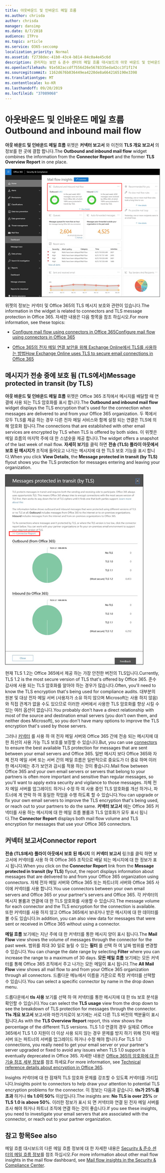 ```yaml
---
title: 아웃바운드 및 인바운드 메일 흐름
ms.author: chrisda
author: chrisda
manager: dansimp
ms.date: 8/7/2018
audience: ITPro
ms.topic: article
ms.service: O365-seccomp
localization_priority: Normal
ms.assetid: f2738dec-41b0-43c4-b814-84c0a4e45c6d
description: 관리자는 보안 & 준수 센터의 메일 흐름 대시보드의 아웃 바운드 및 인바운드 메일 흐름 위젯에 대 한 정보를 확인할 수 있습니다.
ms.openlocfilehash: 91e582accdf7556d26e5678335eda42cc3f1f174
ms.sourcegitcommit: 1162d676b036449ea4220de8a6642165190e3398
ms.translationtype: MT
ms.contentlocale: ko-KR
ms.lasthandoff: 09/20/2019
ms.locfileid: "37089068"
---
```

# <a name="outbound-and-inbound-mail-flow"></a><span data-ttu-id="57611-103">아웃바운드 및 인바운드 메일 흐름</span><span class="sxs-lookup"><span data-stu-id="57611-103">Outbound and inbound mail flow</span></span>

<span data-ttu-id="57611-104">**아웃 바운드 및 인바운드 메일 흐름** 위젯은 **커넥터 보고서** 와 이전의 **TLS 개요 보고서** 의 정보를 한 곳에 결합 합니다.</span><span class="sxs-lookup"><span data-stu-id="57611-104">The **Outbound and inbound mail flow** widget combines the information from the **Connector Report** and the former **TLS Overview Report** in one place.</span></span>

![보안 & 준수 센터의 메일 흐름 대시보드의 아웃 바운드 및 인바운드 메일 흐름 보고서](../media/2c591d1c-bad6-4b72-890e-f8fdfd4f447a.png)

<span data-ttu-id="57611-106">위젯의 정보는 커넥터 및 Office 365의 TLS 메시지 보호와 관련이 있습니다.</span><span class="sxs-lookup"><span data-stu-id="57611-106">The information in the widget is related to connectors and TLS message protection in Office 365.</span></span> <span data-ttu-id="57611-107">자세한 내용은 다음 항목을 참조 하십시오.</span><span class="sxs-lookup"><span data-stu-id="57611-107">For more information, see these topics:</span></span>

- [<span data-ttu-id="57611-108">Configure mail flow using connectors in Office 365</span><span class="sxs-lookup"><span data-stu-id="57611-108">Configure mail flow using connectors in Office 365</span></span>](https://technet.microsoft.com/library/ms.exch.eac.connectorselection.aspx)

- [<span data-ttu-id="57611-109">Office 365의 전자 메일 연결 보안을 위해 Exchange Online에서 TLS를 사용하는 방법</span><span class="sxs-lookup"><span data-stu-id="57611-109">How Exchange Online uses TLS to secure email connections in Office 365</span></span>](https://support.office.com/article/4CDE0CDA-3430-4DC0-B489-F2C0736C929F)

## <a name="message-protected-in-transit-by-tls"></a><span data-ttu-id="57611-110">메시지가 전송 중에 보호 됨 (TLS에서)</span><span class="sxs-lookup"><span data-stu-id="57611-110">Message protected in transit (by TLS)</span></span>

<span data-ttu-id="57611-111">**아웃 바운드 및 인바운드 메일 흐름** 위젯은 Office 365 조직에서 메시지를 배달할 때 연결에 사용 되는 TLS 암호화를 표시 합니다.</span><span class="sxs-lookup"><span data-stu-id="57611-111">The **Outbound and inbound mail flow** widget displays the TLS encryption that's used for the connection when messages are delivered to and from your Office 365 organization.</span></span> <span data-ttu-id="57611-112">두 쪽에서 모두 TLS를 제공 하는 경우 다른 전자 메일 서비스와 함께 설정 되는 연결은 TLS에 의해 암호화 됩니다.</span><span class="sxs-lookup"><span data-stu-id="57611-112">The connections that are established with other email services are encrypted by TLS when TLS is offered by both sides.</span></span> <span data-ttu-id="57611-113">이 위젯은 메일 흐름의 마지막 주에 대 한 스냅숏을 제공 합니다.</span><span class="sxs-lookup"><span data-stu-id="57611-113">The widget offers a snapshot of the last week of mail flow.</span></span> <span data-ttu-id="57611-114">**자세히 보기**를 클릭 하면 **전송 (TLS) 플라이 아웃에서 보호 된 메시지가** 조직에 들어오고 나가는 메시지에 대 한 TLS 보호 기능을 표시 합니다.</span><span class="sxs-lookup"><span data-stu-id="57611-114">When you click **View Details**, the **Message protected in transit (by TLS)** flyout shows you the TLS protection for messages entering and leaving your organization.</span></span>

![보안 & 준수 센터의 전송 (TLS) 플라이 아웃에서 보호 되는 메시지](../media/825aa74c-413d-4141-8e3c-dfe68ae78eed.png)

<span data-ttu-id="57611-116">현재 TLS 1.2는 Office 365에서 제공 하는 가장 안전한 버전의 TLS입니다.</span><span class="sxs-lookup"><span data-stu-id="57611-116">Currently, TLS 1.2 is the most secure version of TLS that's offered by Office 365.</span></span> <span data-ttu-id="57611-117">준수 감사에 사용 되는 TLS 암호화를 알아야 하는 경우가 많습니다.</span><span class="sxs-lookup"><span data-stu-id="57611-117">Often, you'll need to know the TLS encryption that's being used for compliance audits.</span></span> <span data-ttu-id="57611-118">대부분의 원본 및 대상 전자 메일 서버 (사용자가 소유 하지 않으며 Microsoft는 사용 하지 않음)와 직접 관계가 없을 수도 있으므로 이러한 서버에서 사용한 TLS 암호화를 향상 시킬 수 있는 여러 옵션이 없습니다.</span><span class="sxs-lookup"><span data-stu-id="57611-118">You probably don't have a direct relationship with most of the source and destination email servers (you don't own them, and neither does Microsoft), so you don't have many options to improve the TLS encryption that's used by those servers.</span></span>

<span data-ttu-id="57611-119">그러나 [커넥터](https://technet.microsoft.com/library/ms.exch.eac.connectorselection.aspx) 를 사용 하 여 전자 메일 서버와 Office 365 간에 전송 되는 메시지에 대 한 최선의 사용 가능 TLS 보호를 보장할 수 있습니다.</span><span class="sxs-lookup"><span data-stu-id="57611-119">But, you can use [connectors](https://technet.microsoft.com/library/ms.exch.eac.connectorselection.aspx) to ensure the best available TLS protection for messages that are sent between your email servers and Office 365.</span></span> <span data-ttu-id="57611-120">일반 메시지 보다 Office 365와 자체 전자 메일 서버 또는 서버 간의 메일 흐름은 일반적으로 중요도가 더 중요 하며 이러한 메시지에는 추가 보안과 감시를 적용 하는 것이 좋습니다.</span><span class="sxs-lookup"><span data-stu-id="57611-120">Mail flow between Office 365 and your own email servers or servers that belong to your partners is often more important and sensitive than regular messages, so you'll want to apply extra security and vigilance to those messages.</span></span> <span data-ttu-id="57611-121">자체 전자 메일 서버를 업그레이드 하거나 수정 하 여 사용 중인 TLS 암호화를 개선 하거나, 파트너에 게 연락 하 여 동일한 작업을 수행 하도록 할 수 있습니다.</span><span class="sxs-lookup"><span data-stu-id="57611-121">You can upgrade or fix your own email servers to improve the TLS encryption that's being used, or reach out to your partners to do the same.</span></span> <span data-ttu-id="57611-122">**커넥터 보고서** 에는 Office 365 커넥터를 사용 하는 메시지에 대 한 메일 흐름 볼륨과 TLS 암호화가 모두 표시 됩니다.</span><span class="sxs-lookup"><span data-stu-id="57611-122">The **Connector Report** displays both mail flow volume and TLS encryption for messages that use your Office 365 connectors.</span></span>

## <a name="connector-report"></a><span data-ttu-id="57611-123">커넥터 보고서</span><span class="sxs-lookup"><span data-stu-id="57611-123">Connector report</span></span>

<span data-ttu-id="57611-124">**전송 (TLS에서) 플라이 아웃에서 보호 된 메시지** 의 **커넥터 보고서** 링크를 클릭 하면 보고서에 커넥터를 사용 하 여 Office 365 조직으로 배달 되는 메시지에 대 한 정보가 표시 됩니다.</span><span class="sxs-lookup"><span data-stu-id="57611-124">When you click on the **Connector Report** link from the **Message protected in transit (by TLS)** flyout, the report displays information about messages that are delivered to and from your Office 365 organization using connectors.</span></span> <span data-ttu-id="57611-125">자체 전자 메일 서버와 Office 365 또는 파트너의 서버와 Office 365 사이에 커넥터를 사용 합니다.</span><span class="sxs-lookup"><span data-stu-id="57611-125">You use connectors between your own email servers and Office 365 or your partner's servers and Office 365.</span></span> <span data-ttu-id="57611-126">각 커넥터의 메시지 볼륨과 연결에 대 한 TLS 암호화를 사용할 수 있습니다.</span><span class="sxs-lookup"><span data-stu-id="57611-126">The message volume for each connector and the TLS encryption for the connection is available.</span></span> <span data-ttu-id="57611-127">또한 커넥터를 사용 하지 않고 Office 365에서 보내거나 받은 메시지에 대 한 데이터를 볼 수도 있습니다.</span><span class="sxs-lookup"><span data-stu-id="57611-127">In addition, you can also view data for messages that were sent or received in Office 365 without using a connector.</span></span>

<span data-ttu-id="57611-128">**메일 흐름** 보기에는 지난 주에 대 한 커넥터를 통한 메시지 양이 표시 됩니다.</span><span class="sxs-lookup"><span data-stu-id="57611-128">The **Mail Flow** view shows the volume of messages through the connector for the past week.</span></span> <span data-ttu-id="57611-129">범위를 최대 30 일로 늘릴 수 있는 **필터** 를 선택 하 여 날짜 범위를 변경할 수 있습니다.</span><span class="sxs-lookup"><span data-stu-id="57611-129">You can change the date range by selecting **Filter** where you can increase the range to a maximum of 30 days.</span></span> <span data-ttu-id="57611-130">**모든 메일 흐름** 보기에는 모든 커넥터를 통해 Office 365 조직에서 주고 나가는 모든 메일이 표시 됩니다.</span><span class="sxs-lookup"><span data-stu-id="57611-130">The **All Mail Flow** view shows all mail flow to and from your Office 365 organization through all connectors.</span></span> <span data-ttu-id="57611-131">드롭다운 메뉴에서 이름을 기준으로 특정 커넥터를 선택할 수 있습니다.</span><span class="sxs-lookup"><span data-stu-id="57611-131">You can select a specific connector by name in the drop down menu.</span></span>

<span data-ttu-id="57611-132">드롭다운에서 **tls 사용** 보기를 선택 하 여 커넥터를 통한 메시지에 대 한 tls 보호 분석을 확인할 수 있습니다.</span><span class="sxs-lookup"><span data-stu-id="57611-132">You can select the **TLS usage** view from the drop down to see the breakdown of TLS protection for messages through the connector.</span></span> <span data-ttu-id="57611-133">**Tls 개요 보고서** 보고서와 마찬가지로이 보기에는 서로 다른 TLS 버전의 백분율이 표시 됩니다.</span><span class="sxs-lookup"><span data-stu-id="57611-133">As with the **TLS Overview Report** report, this view shows the percentage of the different TLS versions.</span></span> <span data-ttu-id="57611-134">TLS 1.0 연결의 경우 실제로 Office 365에서 TLS 1.0 지원이 더 이상 사용 되지 않는 경우 문제를 방지 하기 위해 전자 메일 서버 또는 파트너의 서버를 업그레이드 하거나 수정 해야 합니다.</span><span class="sxs-lookup"><span data-stu-id="57611-134">For TLS 1.0 connections, you really need to get your email server or your partner's server upgraded or fixed to avoid any issues when TLS 1.0 support is eventually deprecated in Office 365.</span></span> <span data-ttu-id="57611-135">자세한 내용은 [Office 365의 암호화에 대 한 기술 참조 세부 정보](https://support.office.com/article/862cbe93-4268-4ef9-ba79-277545ecf221)를 참조 하세요.</span><span class="sxs-lookup"><span data-stu-id="57611-135">For more information, see [Technical reference details about encryption in Office 365](https://support.office.com/article/862cbe93-4268-4ef9-ba79-277545ecf221).</span></span>

<span data-ttu-id="57611-136">Insights 커넥터에 대 한 잠재적 TLS 암호화 문제를 강조할 수 있도록 커넥터를 가리킵니다.</span><span class="sxs-lookup"><span data-stu-id="57611-136">Insights point to connectors to help draw your attention to potential TLS encryption problems for the connector.</span></span> <span data-ttu-id="57611-137">이 정보는 다음과 같습니다. **tls가 25%를 초과** 하거나 **tls 1.0이 50%** 이상입니다.</span><span class="sxs-lookup"><span data-stu-id="57611-137">The insights are: **No TLS is over 25%** or **TLS 1.0 is above 50%**.</span></span> <span data-ttu-id="57611-138">이러한 정보가 표시 되 면 커넥터와 연결 된 전자 메일 서버를 조사 해야 하거나 파트너 조직에 연결 하는 것이 좋습니다.</span><span class="sxs-lookup"><span data-stu-id="57611-138">If you see these insights, you need to investigate your email servers that are associated with the connector, or reach out to your partner organization.</span></span>

## <a name="see-also"></a><span data-ttu-id="57611-139">참고 항목</span><span class="sxs-lookup"><span data-stu-id="57611-139">See also</span></span>

<span data-ttu-id="57611-140">메일 흐름 대시보드의 다른 메일 흐름 정보에 대 한 자세한 내용은 [Security & 준수 센터의 메일 흐름 정보](mail-flow-insights-v2.md)를 참조 하십시오.</span><span class="sxs-lookup"><span data-stu-id="57611-140">For more information about other mail flow insights in the mail flow dashboard, see [Mail flow insights in the Security & Compliance Center](mail-flow-insights-v2.md).</span></span>
